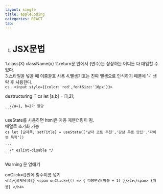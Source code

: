 ```yaml
---
layout: single
title: appleCoding
categories: REACT
tab: 
---
```


1. # JSX문법
  1.class(X) className{x}
  2.return문 안에서 {변수}는 상상하는 어디든 다 대입할 수 있다.   
  3.스타일을 넣을 때 이중괄호 사용
  4.뺄샘기호는 진짜 뺄샘으로 인식하기 때문에 '-' 생략 후 사용한다.   
    ```cs 
      <input style={{color:'red',fontSize:'16px'}}>
    ```   

  destructuring 
    ```cs
      let [a,b] = [1,2];
      
      //a=1, b=2가 할당
    ```   

  useState를 사용하면 html은 자동 재렌더링이 됨.   
  배열로 초기화 가능   
    ```cs
      let [글제목, setTitle] = useState(['남자 코트 추천','강남 우동 맛집','파이썬 독학'])
    ```   

    ```
      /* eslint-disable */
    ```   
  Warning 문 없애기   

  onClick={}안에 함수이름 넣기   
    ```
      <h4>{글제목[0]} <span onClick={() => {
            따봉변경(따봉 + 1)
          }}>👍</span> {따봉} </h4>
    ```


